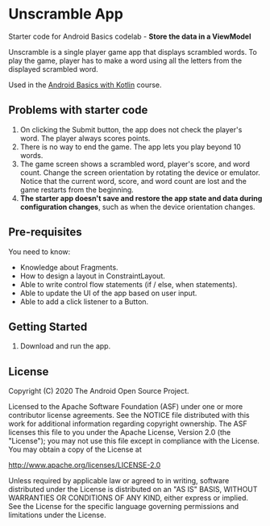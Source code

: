 Unscramble App
===================================

Starter code for Android Basics codelab - **Store the data in a ViewModel**

Unscramble is  a single player game app that displays scrambled words. To play the game, player has
to make a word using all the letters from the displayed scrambled word.

Used in the [Android Basics with Kotlin](https://developer.android.com/courses/android-basics-kotlin/course) course.

## Problems with starter code

1. On clicking the Submit button, the app does not check the player's word. The player always scores points.
2. There is no way to end the game. The app lets you play beyond 10 words.
3. The game screen shows a scrambled word, player's score, and word count. Change the screen orientation by rotating the device or emulator. Notice that the current word, score, and word count are lost and the game restarts from the beginning.
4. **The starter app doesn't save and restore the app state and data during configuration changes**, such as when the device orientation changes.

Pre-requisites
--------------

You need to know:
- Knowledge about Fragments.
- How to design a layout in ConstraintLayout.
- Able to write control flow statements (if / else, when statements).
- Able to update the UI of the app based on user input.
- Able to add a click listener to a Button.


Getting Started
---------------

1. Download and run the app.

License
-------

Copyright (C) 2020 The Android Open Source Project.

Licensed to the Apache Software Foundation (ASF) under one or more contributor
license agreements.  See the NOTICE file distributed with this work for
additional information regarding copyright ownership.  The ASF licenses this
file to you under the Apache License, Version 2.0 (the "License"); you may not
use this file except in compliance with the License.  You may obtain a copy of
the License at

  http://www.apache.org/licenses/LICENSE-2.0

Unless required by applicable law or agreed to in writing, software
distributed under the License is distributed on an "AS IS" BASIS, WITHOUT
WARRANTIES OR CONDITIONS OF ANY KIND, either express or implied.  See the
License for the specific language governing permissions and limitations under
the License.

